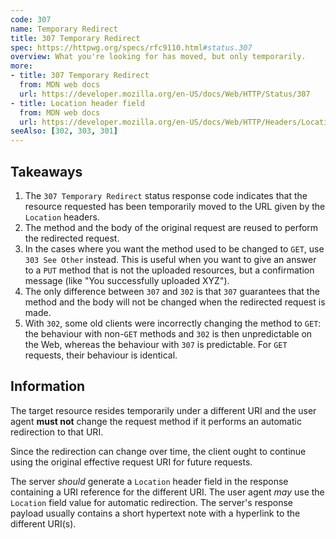 ```yaml
---
code: 307
name: Temporary Redirect
title: 307 Temporary Redirect
spec: https://httpwg.org/specs/rfc9110.html#status.307
overview: What you're looking for has moved, but only temporarily.
more:
- title: 307 Temporary Redirect
  from: MDN web docs
  url: https://developer.mozilla.org/en-US/docs/Web/HTTP/Status/307
- title: Location header field
  from: MDN web docs
  url: https://developer.mozilla.org/en-US/docs/Web/HTTP/Headers/Location
seeAlso: [302, 303, 301]
---
```


## Takeaways

1. The `307 Temporary Redirect` status response code indicates that the resource requested has been temporarily moved to the URL given by the `Location` headers.
1. The method and the body of the original request are reused to perform the redirected request.
1. In the cases where you want the method used to be changed to `GET`, use `303 See Other` instead. This is useful when you want to give an answer to a `PUT` method that is not the uploaded resources, but a confirmation message (like "You successfully uploaded XYZ").
1. The only difference between `307` and `302` is that `307` guarantees that the method and the body will not be changed when the redirected request is made.
1. With `302`, some old clients were incorrectly changing the method to `GET`: the behaviour with non-`GET` methods and `302` is then unpredictable on the Web, whereas the behaviour with `307` is predictable. For `GET` requests, their behaviour is identical.

## Information

The target resource resides temporarily under a different URI and the user agent **must not** change the request method if it performs an automatic redirection to that URI.

Since the redirection can change over time, the client ought to continue using the original effective request URI for future requests.

The server _should_ generate a `Location` header field in the response containing a URI reference for the different URI. The user agent _may_ use the `Location` field value for automatic redirection. The server's response payload usually contains a short hypertext note with a hyperlink to the different URI(s).
